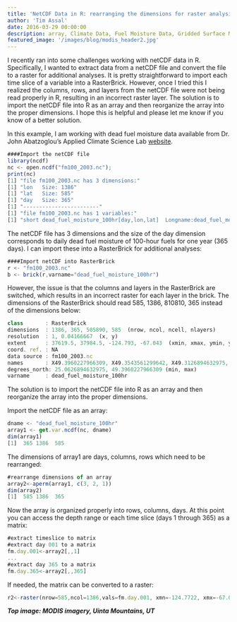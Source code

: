 ```yaml
---
title: 'NetCDF Data in R: rearranging the dimensions for raster analysis'
author: 'Tim Assal'
date: 2016-03-29 00:00:00
description: array, Climate Data, Fuel Moisture Data, Gridded Surface Meteorological Data, netCDFNetwork Common Data Form, Open Science, R statistics, time series 
featured_image: '/images/blog/modis_header2.jpg'
---
```


I recently ran into some challenges working with netCDF data in R. Specifically, I wanted to extract data from a netCDF file and convert the file to a raster for additional analyses. It is pretty straightforward to import each time slice of a variable into a RasterBrick. However, once I tried this I realized the columns, rows, and layers from the netCDF file were not being read properly in R, resulting in an incorrect raster layer. The solution is to import the netCDF file into R as an array and then reorganize the array into the proper dimensions. I hope this is helpful and please let me know if you know of a better solution.

In this example, I am working with dead fuel moisture data available from Dr. John Abatzoglou’s Applied Climate Science Lab [website](https://www.climatologylab.org/gridmet.html).

```js
####Import the netCDF file
library(ncdf)
nc <- open.ncdf("fm100_2003.nc");
print(nc)
[1] "file fm100_2003.nc has 3 dimensions:"
[1] "lon   Size: 1386"
[1] "lat   Size: 585"
[1] "day   Size: 365"
[1] "------------------------"
[1] "file fm100_2003.nc has 1 variables:"
[1] "short dead_fuel_moisture_100hr[day,lon,lat]  Longname:dead_fuel_moisture_100hr Missval:-9999"
```

The netCDF file has 3 dimensions and the size of the day dimension corresponds to daily dead fuel moisture of 100-hour fuels for one year (365 days).  I can import these into a RasterBrick for additional analyses:

```js
####Import netCDF into RasterBrick
r <- "fm100_2003.nc"
b <- brick(r,varname="dead_fuel_moisture_100hr")
```

However, the issue is that the columns and layers in the RasterBrick are switched, which results in an incorrect raster for each layer in the brick. The dimensions of the RasterBrick should read 585, 1386, 810810, 365 instead of the dimensions below:

```js
class       : RasterBrick 
dimensions  : 1386, 365, 505890, 585  (nrow, ncol, ncell, nlayers)
resolution  : 1, 0.04166667  (x, y)
extent      : 37619.5, 37984.5, -124.793, -67.043  (xmin, xmax, ymin, ymax)
coord. ref. : NA 
data source : fm100_2003.nc 
names       : X49.3960227966309, X49.3543561299642, X49.3126894632975, X49.2710227966309, X49.2293561299642, X49.1876894632975, X49.1460227966309, X49.1043561299642, X49.0626894632975, X49.0210227966309, X48.9793561299642, X48.9376894632975, X48.8960227966309, X48.8543561299642, X48.8126894632975, ... 
degrees_north: 25.0626894632975, 49.3960227966309 (min, max)
varname     : dead_fuel_moisture_100hr
```

The solution is to import the netCDF file into R as an array and then reorganize the array into the proper dimensions.

Import the netCDF  file as an array:
```js
dname <- "dead_fuel_moisture_100hr"
array1 <- get.var.ncdf(nc, dname) 
dim(array1)
[1]  365 1386  585
```

The dimensions of array1 are days, columns, rows which need to be rearranged:

```js
#rearrange dimensions of an array
array2<-aperm(array1, c(3, 2, 1))
dim(array2)
[1]  585 1386  365
```

Now the array is organized properly into rows, columns, days. At this point you can access the depth range or each time slice (days 1 through 365) as a matrix:

```js
#extract timeslice to matrix
#extract day 001 to a matrix
fm.day.001<-array2[,,1]
...
#extract day 365 to a matrix
fm.day.365<-array2[,,365]
```

If needed, the matrix can be converted to a raster:

```js
r2<-raster(nrow=585,ncol=1386,vals=fm.day.001, xmn=-124.7722, xmx=-67.06383,  ymn=25.06269, ymx=49.39602)
```

***Top image: MODIS imagery, Uinta Mountains, UT***
